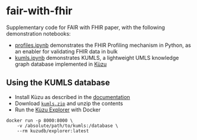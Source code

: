 # fair-with-fhir

Supplementary code for FAIR with FHIR paper, with the following demonstration notebooks:

- [profiles.ipynb](./profiles.ipynb) demonstrates the FHIR Profiling mechanism in Python, as an enabler for validating FHIR data in bulk
- [kumls.ipynb](./profiles.ipynb) demonstrates KUMLS, a lightweight UMLS knowledge graph database implemented in [Kùzu](https://kuzudb.com/)

## Using the KUMLS database

- Install Kùzu as described in the [documentation](https://docs.kuzudb.com/installation/)
- Download [`kumls.zip`](https://github.com/PharmAccess/fair-with-fhir/releases/tag/v0.1.0) and unzip the contents
- Run the [Kùzu Explorer](https://docs.kuzudb.com/get-started/cypher-intro/) with Docker

```shell
docker run -p 8000:8000 \
    -v /absolute/path/to/kumls:/database \
    --rm kuzudb/explorer:latest
```

